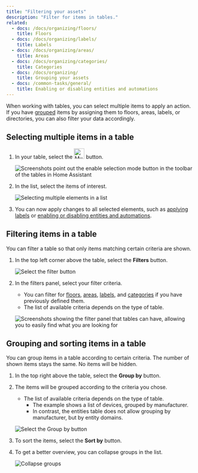 ```yaml
---
title: "Filtering your assets"
description: "Filter for items in tables."
related:
  - docs: /docs/organizing/floors/
    title: Floors
  - docs: /docs/organizing/labels/
    title: Labels
  - docs: /docs/organizing/areas/
    title: Areas
  - docs: /docs/organizing/categories/
    title: Categories
  - docs: /docs/organizing/
    title: Grouping your assets
  - docs: /common-tasks/general/
    title: Enabling or disabling entities and automations
---
```


When working with tables, you can select multiple items to apply an action. If you have [grouped](/docs/organizing/) items by assigning them to floors, areas, labels, or directories, you can also filter your data accordingly.

## Selecting multiple items in a table

1. In your table, select the <img height="28px" src="/images/organizing/multiselect_icon.png" alt="Multiselect icon"/> button.

   ![Screenshots point out the enable selection mode button in the toolbar of the tables in Home Assistant](/images/blog/2024-04/enable-selection-mode.png)

2. In the list, select the items of interest.

   ![Selecting multiple elements in a list](/images/organizing/multiselect_01.png)

3. You can now apply changes to all selected elements, such as [applying labels](/docs/organzing/labels/) or [enabling or disabling entities and automations](/common-tasks/general/).

## Filtering items in a table

You can filter a table so that only items matching certain criteria are shown.

1. In the top left corner above the table, select the **Filters** button.

    ![Select the filter button](/images/organizing/filters_01.png)

2. In the filters panel, select your filter criteria.
   - You can filter for [floors](/docs/organizing/floors/), [areas](/docs/organizing/areas/), [labels](/docs/organizing/labels/), and [categories](/docs/organizing/categories/) if you have previously defined them.
   - The list of available criteria depends on the type of table.

    ![Screenshots showing the filter panel that tables can have, allowing you to easily find what you are looking for](/images/organizing/filter-panel.png)

## Grouping and sorting items in a table

You can group items in a table according to certain criteria. The number of shown items stays the same. No items will be hidden.

1. In the top right above the table, select the **Group by** button.
2. The items will be grouped according to the criteria you chose.
   - The list of available criteria depends on the type of table.
     - The example shows a list of devices, grouped by manufacturer.
     - In contrast, the entities table does not allow grouping by manufacturer, but by entity domains.

    ![Select the Group by button](/images/organizing/table_group_01.png)

3. To sort the items, select the **Sort by** button.
4. To get a better overview, you can collapse groups in the list.

    ![Collapse groups](/images/organizing/table_group_collapse.png)
